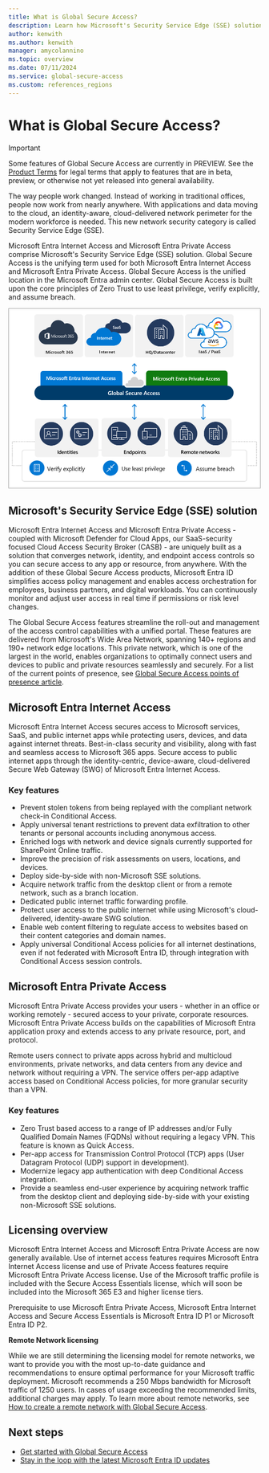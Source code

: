 ```yaml
---
title: What is Global Secure Access?
description: Learn how Microsoft's Security Service Edge (SSE) solution, Global Secure Access, provides network access control and visibility to users and devices inside and outside a traditional office.
author: kenwith
ms.author: kenwith
manager: amycolannino
ms.topic: overview
ms.date: 07/11/2024
ms.service: global-secure-access
ms.custom: references_regions
---
```


# What is Global Secure Access?

> [!IMPORTANT]
> Some features of Global Secure Access are currently in PREVIEW.
> See the [Product Terms](https://aka.ms/EntraPreviewsTermsOfUse) for legal terms that apply to features that are in beta, preview, or otherwise not yet released into general availability.

The way people work changed. Instead of working in traditional offices, people now work from nearly anywhere. With applications and data moving to the cloud, an identity-aware, cloud-delivered network perimeter for the modern workforce is needed. This new network security category is called Security Service Edge (SSE).

Microsoft Entra Internet Access and Microsoft Entra Private Access comprise Microsoft's Security Service Edge (SSE) solution. Global Secure Access is the unifying term used for both Microsoft Entra Internet Access and Microsoft Entra Private Access. Global Secure Access is the unified location in the Microsoft Entra admin center. Global Secure Access is built upon the core principles of Zero Trust to use least privilege, verify explicitly, and assume breach.

![Diagram of the Global Secure Access solution, illustrating how identities and remote networks can connect to Microsoft, private, and public resources through the service.](media/overview-what-is-global-secure-access/global-secure-access-diagram.png)

## Microsoft's Security Service Edge (SSE) solution

Microsoft Entra Internet Access and Microsoft Entra Private Access - coupled with Microsoft Defender for Cloud Apps, our SaaS-security focused Cloud Access Security Broker (CASB) - are uniquely built as a solution that converges network, identity, and endpoint access controls so you can secure access to any app or resource, from anywhere. With the addition of these Global Secure Access products, Microsoft Entra ID simplifies access policy management and enables access orchestration for employees, business partners, and digital workloads. You can continuously monitor and adjust user access in real time if permissions or risk level changes.

The Global Secure Access features streamline the roll-out and management of the access control capabilities with a unified portal. These features are delivered from Microsoft's Wide Area Network, spanning 140+ regions and 190+ network edge locations. This private network, which is one of the largest in the world, enables organizations to optimally connect users and devices to public and private resources seamlessly and securely. For a list of the current points of presence, see [Global Secure Access points of presence article](reference-points-of-presence.md).

## Microsoft Entra Internet Access

Microsoft Entra Internet Access secures access to Microsoft services, SaaS, and public internet apps while protecting users, devices, and data against internet threats. Best-in-class security and visibility, along with fast and seamless access to Microsoft 365 apps. Secure access to public internet apps through the identity-centric, device-aware, cloud-delivered Secure Web Gateway (SWG) of Microsoft Entra Internet Access.

### Key features

- Prevent stolen tokens from being replayed with the compliant network check-in Conditional Access.
- Apply universal tenant restrictions to prevent data exfiltration to other tenants or personal accounts including anonymous access.
- Enriched logs with network and device signals currently supported for SharePoint Online traffic.
- Improve the precision of risk assessments on users, locations, and devices.
- Deploy side-by-side with non-Microsoft SSE solutions.
- Acquire network traffic from the desktop client or from a remote network, such as a branch location.
- Dedicated public internet traffic forwarding profile.
- Protect user access to the public internet while using Microsoft's cloud-delivered, identity-aware SWG solution.
- Enable web content filtering to regulate access to websites based on their content categories and domain names.
- Apply universal Conditional Access policies for all internet destinations, even if not federated with Microsoft Entra ID, through integration with Conditional Access session controls.

## Microsoft Entra Private Access

Microsoft Entra Private Access provides your users - whether in an office or working remotely - secured access to your private, corporate resources. Microsoft Entra Private Access builds on the capabilities of Microsoft Entra application proxy and extends access to any private resource, port, and protocol.

Remote users connect to private apps across hybrid and multicloud environments, private networks, and data centers from any device and network without requiring a VPN. The service offers per-app adaptive access based on Conditional Access policies, for more granular security than a VPN.

### Key features

- Zero Trust based access to a range of IP addresses and/or Fully Qualified Domain Names (FQDNs) without requiring a legacy VPN. This feature is known as Quick Access.
- Per-app access for Transmission Control Protocol (TCP) apps (User Datagram Protocol (UDP) support in development).
- Modernize legacy app authentication with deep Conditional Access integration.
- Provide a seamless end-user experience by acquiring network traffic from the desktop client and deploying side-by-side with your existing non-Microsoft SSE solutions.

## Licensing overview 
Microsoft Entra Internet Access and Microsoft Entra Private Access are now generally available. Use of internet access features requires Microsoft Entra Internet Access license and use of Private Access features require Microsoft Entra Private Access license. Use of the Microsoft traffic profile is included with the Secure Access Essentials license, which will soon be included into the Microsoft 365 E3 and higher license tiers.

Prerequisite to use Microsoft Entra Private Access, Microsoft Entra Internet Access and Secure Access Essentials is Microsoft Entra ID P1 or Microsoft Entra ID P2.

**Remote Network licensing**

While we are still determining the licensing model for remote networks, we want to provide you with the most up-to-date guidance and recommendations to ensure optimal performance for your Microsoft traffic deployment. Microsoft recommends a 250 Mbps bandwidth for Microsoft traffic of 1250 users. In cases of usage exceeding the recommended limits, additional charges may apply. To learn more about remote networks, see [How to create a remote network with Global Secure Access](how-to-create-remote-networks.md).




## Next steps

- [Get started with Global Secure Access](how-to-get-started-with-global-secure-access.md)
- [Stay in the loop with the latest Microsoft Entra ID updates](https://techcommunity.microsoft.com/t5/microsoft-entra-azure-ad-blog/bg-p/Identity)
